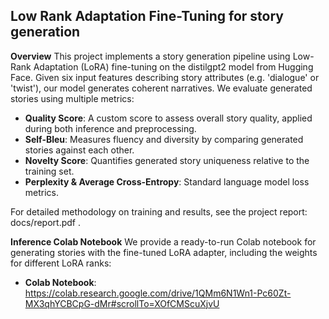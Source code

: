 ## Low Rank Adaptation Fine-Tuning for story generation

**Overview**
This project implements a story generation pipeline using Low-Rank Adaptation (LoRA) fine-tuning on the distilgpt2 model from Hugging Face. Given six input features describing story attributes (e.g. 'dialogue' or 'twist'), our model generates coherent narratives. We evaluate generated stories using multiple metrics:
- **Quality Score**:  A custom score to assess overall story quality, applied during both inference and preprocessing.
- **Self-Bleu**: Measures fluency and diversity by comparing generated stories against each other.
- **Novelty Score**: Quantifies generated story uniqueness relative to the training set.
- **Perplexity & Average Cross-Entropy**: Standard language model loss metrics.

For detailed methodology on training and results, see the project report: docs/report.pdf .

**Inference Colab Notebook**
We provide a ready-to-run Colab notebook for generating stories with the fine-tuned LoRA adapter, including the weights for different LoRA ranks:

- **Colab Notebook**: https://colab.research.google.com/drive/1QMm6N1Wn1-Pc60Zt-MX3qhYCBCpG-dMr#scrollTo=XOfCMScuXjvU

